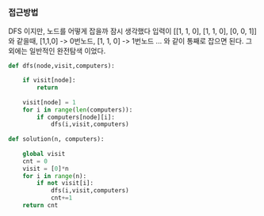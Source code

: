 ### 접근방법
DFS 이지만, 노드를 어떻게 잡을까 잠시 생각했다
입력이 	[[1, 1, 0], [1, 1, 0], [0, 0, 1]] 와 같을때, 
[1,1,0] -> 0번노드, [1, 1, 0] -> 1번노드 ... 와 같이 통째로 잡으면 된다.
그 외에는 일반적인 완전탐색 이었다.

```python
def dfs(node,visit,computers):

    if visit[node]:
        return
    
    visit[node] = 1
    for i in range(len(computers)):
        if computers[node][i]:
            dfs(i,visit,computers)
    
def solution(n, computers):
    
    global visit
    cnt = 0
    visit = [0]*n
    for i in range(n):
        if not visit[i]:
            dfs(i,visit,computers)
            cnt+=1
    return cnt
```
